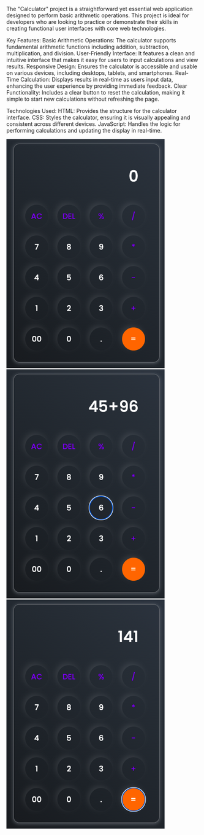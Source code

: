 The "Calculator" project is a straightforward yet essential web application designed to perform basic arithmetic operations. 
This project is ideal for developers who are looking to practice or demonstrate their skills in creating functional user 
interfaces with core web technologies.

Key Features:
Basic Arithmetic Operations: The calculator supports fundamental arithmetic functions including addition, subtraction, multiplication, and division.
User-Friendly Interface: It features a clean and intuitive interface that makes it easy for users to input calculations and view results.
Responsive Design: Ensures the calculator is accessible and usable on various devices, including desktops, tablets, and smartphones.
Real-Time Calculation: Displays results in real-time as users input data, enhancing the user experience by providing immediate feedback.
Clear Functionality: Includes a clear button to reset the calculation, making it simple to start new calculations without refreshing the page.

Technologies Used:
HTML: Provides the structure for the calculator interface.
CSS: Styles the calculator, ensuring it is visually appealing and consistent across different devices.
JavaScript: Handles the logic for performing calculations and updating the display in real-time.

![calculator-demo1](https://github.com/madhurmanoj/Calculator/blob/main/demo1.png)
![calculator-demo2](https://github.com/madhurmanoj/Calculator/blob/main/demo2.png)
![calculator-demo3](https://github.com/madhurmanoj/Calculator/blob/main/demo3.png)
